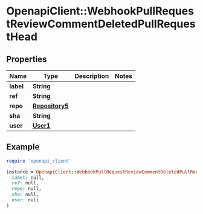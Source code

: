 # OpenapiClient::WebhookPullRequestReviewCommentDeletedPullRequestHead

## Properties

| Name | Type | Description | Notes |
| ---- | ---- | ----------- | ----- |
| **label** | **String** |  |  |
| **ref** | **String** |  |  |
| **repo** | [**Repository5**](Repository5.md) |  |  |
| **sha** | **String** |  |  |
| **user** | [**User1**](User1.md) |  |  |

## Example

```ruby
require 'openapi_client'

instance = OpenapiClient::WebhookPullRequestReviewCommentDeletedPullRequestHead.new(
  label: null,
  ref: null,
  repo: null,
  sha: null,
  user: null
)
```

